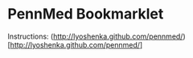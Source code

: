 PennMed Bookmarklet
===================

Instructions: (http://lyoshenka.github.com/pennmed/)[http://lyoshenka.github.com/pennmed/]
